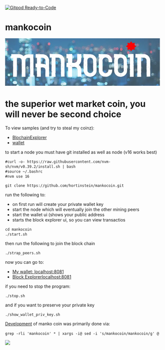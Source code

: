 [![Gitpod Ready-to-Code](https://img.shields.io/badge/Gitpod-Ready--to--Code-blue?logo=gitpod)](https://gitpod.io/#https://github.com/hortinstein/mankocoin/) 

# mankocoin
![](/assets/logo.JPG)
# the superior wet market coin, you will never be second choice

To view samples (and try to steal my coinz): 
- [BlochainExplorer](http://159.223.96.145:8080/#/)
- [wallet](http://159.223.96.145:8081/#/)

to start a node you must have git installed as well as node (v16 works best)
```
#curl -o- https://raw.githubusercontent.com/nvm-sh/nvm/v0.39.2/install.sh | bash
#source ~/.bashrc
#nvm use 16
```

```
git clone https://github.com/hortinstein/mankocoin.git
```

run the following to:
- on first run will create your private wallet key
- start the node which will eventually join the other mining peers
- start the wallet ui (shows your public address 
- starts the block explorer ui, so you can view transactios 
```
cd mankocoin
./start.sh
```

then run the following to join the block chain 
```
./strap_peers.sh
```

now you can go to:
- [My wallet: localhost:8081](http://localhost:8080)
- [Block Explorerlocalhost:8081](http://localhost:8081)

if you need to stop the program: 
```
./stop.sh
```

and if you want to preserve your private key
```
./show_wallet_priv_key.sh
```


[Development](https://lhartikk.github.io/) of manko coin was primarily done via: 

```grep -rli 'mankocoin' * | xargs -i@ sed -i 's/mankocoin/mankocoin/g' @```

![](/assets/7stars.jpg)
